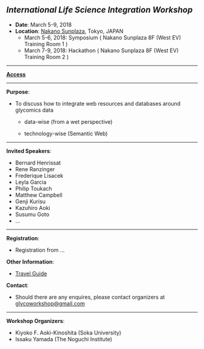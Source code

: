 

## *International Life Science Integration Workshop*    
* **Date**: March 5-9, 2018
* **Location**: <a href="https://www.sunplaza.jp/en/" target="_blank">Nakano Sunplaza</a>, Tokyo, JAPAN
  * March 5-6, 2018: Symposium ( Nakano Sunplaza 8F (West EV) Training Room 1 )
  * March 7-9, 2018: Hackathon ( Nakano Sunplaza 8F (West EV) Training Room 2 )

***
**<a href="https://www.sunplaza.jp/en/about/#access" target="_blank">Access</a>**

***    
**Purpose**:

* To discuss how to integrate web resources and databases around glycomics data

  * data-wise (from a wet perspective)  

  * technology-wise (Semantic Web)  

***    

**Invited Speakers**:
*  Bernard Henrissat
*  Rene Ranzinger
*  Frederique Lisacek
*  Leyla Garcia
*  Philip Toukach
*  Matthew Campbell
*  Genji Kurisu 
*  Kazuhiro Aoki
*  Susumu Goto
* ...  

***    

**Registration**:
 * Registration from ...

  
**Other Information**:
 * <a href="http://www.gotokyo.org/en/index.html" target="_blank">Travel Guide</a>

**Contact**:
 * Should there are any enquires, please contact organizers at glycoworkshop@gmail.com  

***
**Workshop Organizers**:
* Kiyoko F. Aoki-Kinoshita (Soka University)
* Issaku Yamada (The Noguchi Institute)
